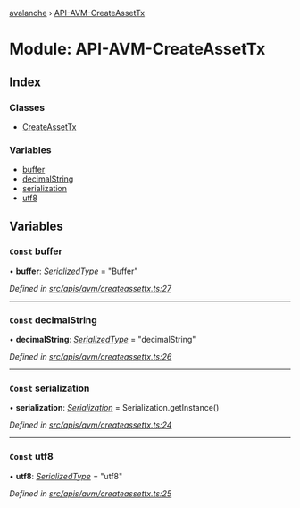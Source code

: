 [avalanche](../README.md) › [API-AVM-CreateAssetTx](api_avm_createassettx.md)

# Module: API-AVM-CreateAssetTx

## Index

### Classes

* [CreateAssetTx](../classes/api_avm_createassettx.createassettx.md)

### Variables

* [buffer](api_avm_createassettx.md#const-buffer)
* [decimalString](api_avm_createassettx.md#const-decimalstring)
* [serialization](api_avm_createassettx.md#const-serialization)
* [utf8](api_avm_createassettx.md#const-utf8)

## Variables

### `Const` buffer

• **buffer**: *[SerializedType](utils_serialization.md#serializedtype)* = "Buffer"

*Defined in [src/apis/avm/createassettx.ts:27](https://github.com/ava-labs/avalanchejs/blob/4e59193/src/apis/avm/createassettx.ts#L27)*

___

### `Const` decimalString

• **decimalString**: *[SerializedType](utils_serialization.md#serializedtype)* = "decimalString"

*Defined in [src/apis/avm/createassettx.ts:26](https://github.com/ava-labs/avalanchejs/blob/4e59193/src/apis/avm/createassettx.ts#L26)*

___

### `Const` serialization

• **serialization**: *[Serialization](../classes/utils_serialization.serialization.md)* = Serialization.getInstance()

*Defined in [src/apis/avm/createassettx.ts:24](https://github.com/ava-labs/avalanchejs/blob/4e59193/src/apis/avm/createassettx.ts#L24)*

___

### `Const` utf8

• **utf8**: *[SerializedType](utils_serialization.md#serializedtype)* = "utf8"

*Defined in [src/apis/avm/createassettx.ts:25](https://github.com/ava-labs/avalanchejs/blob/4e59193/src/apis/avm/createassettx.ts#L25)*

